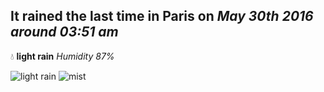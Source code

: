 ## It rained the last time in Paris on *May 30th 2016 around 03:51 am*
💧  **light rain** *Humidity 87%*

![light rain](http://openweathermap.org/img/w/10n.png) ![mist](http://openweathermap.org/img/w/50n.png)
